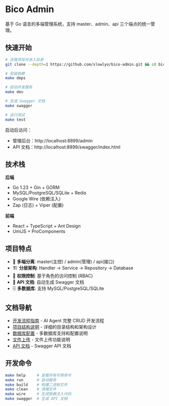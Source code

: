 # Bico Admin

基于 Go 语言的多端管理系统，支持 master、admin、api 三个端点的统一管理。

## 快速开始

```bash
# 克隆项目并进入目录
git clone --depth=1 https://github.com/slowlyo/bico-admin.git && cd bico-admin

# 安装依赖
make deps

# 启动开发服务
make dev

# 生成 Swagger 文档
make swagger

# 运行测试
make test
```

启动后访问：
- 管理后台：http://localhost:8899/admin
- API 文档：http://localhost:8899/swagger/index.html

## 技术栈

**后端**
- Go 1.23 + Gin + GORM
- MySQL/PostgreSQL/SQLite + Redis
- Google Wire (依赖注入)
- Zap (日志) + Viper (配置)

**前端**
- React + TypeScript + Ant Design
- UmiJS + ProComponents

## 项目特点

- 🎯 **多端分离**: master(主控) / admin(管理) / api(接口)
- 🏗️ **分层架构**: Handler → Service → Repository → Database
- 🔐 **权限控制**: 基于角色的访问控制 (RBAC)
- 📝 **API 文档**: 自动生成 Swagger 文档
- 🗄️ **多数据库**: 支持 MySQL/PostgreSQL/SQLite

## 文档导航

- [开发流程指南](docs/development-guide.md) - AI Agent 完整 CRUD 开发流程
- [项目结构说明](docs/project-structure.md) - 详细的目录结构和架构设计
- [数据库配置](docs/database.md) - 多数据库支持和配置说明
- [文件上传](docs/file-upload.md) - 文件上传功能说明
- [API 文档](docs/swagger.json) - Swagger API 文档

## 开发命令

```bash
make help     # 查看所有可用命令
make run      # 启动服务
make build    # 构建二进制文件
make clean    # 清理文件
make wire     # 生成依赖注入代码
make swagger  # 生成 API 文档
```